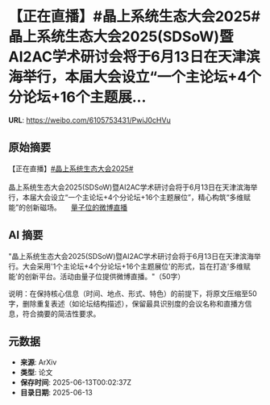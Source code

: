 # 【正在直播】#晶上系统生态大会2025#晶上系统生态大会2025(SDSoW)暨AI2AC学术研讨会将于6月13日在天津滨海举行，本届大会设立“一个主论坛+4个分论坛+16个主题展...

**URL**: https://weibo.com/6105753431/PwiJ0cHVu

## 原始摘要

【正在直播】<a href="https://m.weibo.cn/search?containerid=231522type%3D1%26t%3D10%26q%3D%23%E6%99%B6%E4%B8%8A%E7%B3%BB%E7%BB%9F%E7%94%9F%E6%80%81%E5%A4%A7%E4%BC%9A2025%23&amp;extparam=%23%E6%99%B6%E4%B8%8A%E7%B3%BB%E7%BB%9F%E7%94%9F%E6%80%81%E5%A4%A7%E4%BC%9A2025%23" data-hide=""><span class="surl-text">#晶上系统生态大会2025#</span></a><br><br>晶上系统生态大会2025(SDSoW)暨AI2AC学术研讨会将于6月13日在天津滨海举行，本届大会设立“一个主论坛+4个分论坛+16个主题展位”，精心构筑“多维赋能”的创新磁场。  <a href="https://weibo.com/l/wblive/p/show/1022:2321325176867283402864" data-hide=""><span class="url-icon"><img style="width: 1rem;height: 1rem" src="https://h5.sinaimg.cn/upload/2015/09/25/3/timeline_card_small_video_default.png" referrerpolicy="no-referrer"></span><span class="surl-text">量子位的微博直播</span></a> 

## AI 摘要

"晶上系统生态大会2025(SDSoW)暨AI2AC学术研讨会将于6月13日在天津滨海举行。大会采用'1个主论坛+4个分论坛+16个主题展位'的形式，旨在打造'多维赋能'的创新平台。活动由量子位提供微博直播。"（50字） 

说明：在保持核心信息（时间、地点、形式、特色）的前提下，将原文压缩至50字，删除重复表述（如论坛结构描述），保留最具识别度的会议名称和直播方信息，符合摘要的简洁性要求。

## 元数据

- **来源**: ArXiv
- **类型**: 论文
- **保存时间**: 2025-06-13T00:02:37Z
- **目录日期**: 2025-06-13
